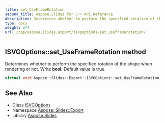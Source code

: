 ```yaml
---
title: set_UseFrameRotation
second_title: Aspose.Slides for C++ API Reference
description: Determines whether to perform the specified rotation of the shape when rendering or not. Write bool. Default value is true.
type: docs
weight: 274
url: /cpp/aspose.slides.export/isvgoptions/set_useframerotation/
---
```

## ISVGOptions::set_UseFrameRotation method


Determines whether to perform the specified rotation of the shape when rendering or not. Write **bool**. Default value is true.

```cpp
virtual void Aspose::Slides::Export::ISVGOptions::set_UseFrameRotation(bool value)=0
```

## See Also

* Class [ISVGOptions](../)
* Namespace [Aspose::Slides::Export](../../)
* Library [Aspose.Slides](../../../)
